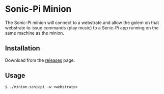 # Sonic-Pi Minion

The Sonic-Pi minion will connect to a webstrate and allow the golem on that webstrate to issue commands (play music) to a Sonic-Pi app running on the same machine as the minion.

## Installation

Download from the [releases](https://github.com/Webstrates/minion-sonicpi/releases) page.

## Usage

    $ ./minion-sonicpi -w <webstrate>

